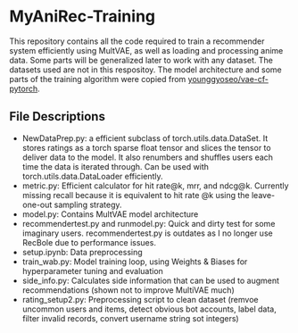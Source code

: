 # MyAniRec-Training

This repository contains all the code required to train a recommender system efficiently using MultVAE, as well as loading and processing anime data. Some parts will be generalized later to work with any dataset. The datasets used are not in this respositoy. The model architecture and some parts of the training algorithm were copied from [younggyoseo/vae-cf-pytorch](https://github.com/younggyoseo/vae-cf-pytorch).

## File Descriptions
- NewDataPrep.py: a efficient subclass of torch.utils.data.DataSet. It stores ratings as a torch sparse float tensor and slices the tensor to deliver data to the model. It also renumbers and shuffles users each time the data is iterated through. Can be used with torch.utils.data.DataLoader efficiently.
- metric.py: Efficient calculator for hit rate@k, mrr, and ndcg@k. Currently missing recall because it is equivalent to hit rate @k using the leave-one-out sampling strategy. 
- model.py: Contains MultVAE model architecture
- recommendertest.py and runmodel.py: Quick and dirty test for some imaginary users. recommendertest.py is outdates as  I no longer use RecBole due to performance issues.
- setup.ipynb: Data preprocessing
- train_wab.py: Model training loop, using Weights & Biases for hyperparameter tuning and evaluation
- side_info.py: Calculates side information that can be used to augment recommendations (shown not to improve MultiVAE much)
- rating_setup2.py: Preprocessing script to clean dataset (remvoe uncommon users and items, detect obvious bot accounts, label data, filter invalid records, convert username string sot integers)
